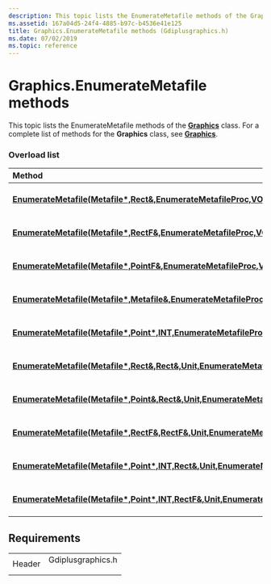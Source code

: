 ```yaml
---
description: This topic lists the EnumerateMetafile methods of the Graphics class. For a complete list of methods for the Graphics class, see Graphics.
ms.assetid: 167a04d5-24f4-4885-b97c-b4536e41e125
title: Graphics.EnumerateMetafile methods (Gdiplusgraphics.h)
ms.date: 07/02/2019
ms.topic: reference
---
```


# Graphics.EnumerateMetafile methods

This topic lists the EnumerateMetafile methods of the [**Graphics**](/windows/win32/api/gdiplusgraphics/nl-gdiplusgraphics-graphics) class. For a complete list of methods for the **Graphics** class, see [**Graphics**](/windows/win32/api/gdiplusgraphics/nl-gdiplusgraphics-graphics).

### Overload list



| Method                                                                                                                                                                                                               | Description                                                                                                                                                                                                                                                                            |
|:---------------------------------------------------------------------------------------------------------------------------------------------------------------------------------------------------------------------|:---------------------------------------------------------------------------------------------------------------------------------------------------------------------------------------------------------------------------------------------------------------------------------------|
| [**EnumerateMetafile(Metafile\*,Rect&,EnumerateMetafileProc,VOID\*,ImageAttributes\*)**](/windows/win32/api/gdiplusgraphics/nf-gdiplusgraphics-graphics-enumeratemetafile(inconstmetafile_inconstrect__inenumeratemetafileproc_invoid_inconstimageattributes))                   | The [**Graphics::EnumerateMetafile**](/windows/win32/api/gdiplusgraphics/nf-gdiplusgraphics-graphics-enumeratemetafile(inconstmetafile_inconstrect__inenumeratemetafileproc_invoid_inconstimageattributes))[**Metafile::PlayRecord**](/windows/win32/api/gdiplusheaders/nf-gdiplusheaders-metafile-playrecord) in the callback function.<br/> |
| [**EnumerateMetafile(Metafile\*,RectF&,EnumerateMetafileProc,VOID\*,ImageAttributes\*)**](/windows/win32/api/gdiplusgraphics/nf-gdiplusgraphics-graphics-enumeratemetafile(inconstmetafile_inconstrectf__inenumeratemetafileproc_invoid_inconstimageattributes))                  | The [**Graphics::EnumerateMetafile**](/windows/win32/api/gdiplusgraphics/nf-gdiplusgraphics-graphics-enumeratemetafile(inconstmetafile_inconstrectf__inenumeratemetafileproc_invoid_inconstimageattributes))[**Metafile::PlayRecord**](/windows/win32/api/gdiplusheaders/nf-gdiplusheaders-metafile-playrecord) in the callback function.<br/> |
| [**EnumerateMetafile(Metafile\*,PointF&,EnumerateMetafileProc,VOID\*,ImageAttributes\*)**](/previous-versions//ms535989(v=vs.85))                 | The [**Graphics::EnumerateMetafile**](/previous-versions//ms535989(v=vs.85))[**Metafile::PlayRecord**](/windows/win32/api/gdiplusheaders/nf-gdiplusheaders-metafile-playrecord) in the callback function.<br/> |
| [**EnumerateMetafile(Metafile\*,Metafile&,EnumerateMetafileProc,VOID\*,ImageAttributes\*)**](/windows/win32/api/gdiplusgraphics/nf-gdiplusgraphics-graphics-enumeratemetafile(inconstmetafile_inconstpoint__inenumeratemetafileproc_invoid_inconstimageattributes))               | The [**Graphics::EnumerateMetafile**](/windows/win32/api/gdiplusgraphics/nf-gdiplusgraphics-graphics-enumeratemetafile(inconstmetafile_inconstpoint__inenumeratemetafileproc_invoid_inconstimageattributes))[**Metafile::PlayRecord**](/windows/win32/api/gdiplusheaders/nf-gdiplusheaders-metafile-playrecord) in the callback function.<br/> |
| [**EnumerateMetafile(Metafile\*,Point\*,INT,EnumerateMetafileProc,VOID\*,ImageAttributes\*)**](/windows/win32/api/gdiplusgraphics/nf-gdiplusgraphics-graphics-enumeratemetafile(inconstmetafile_inconstpointf_inint_inenumeratemetafileproc_invoid_inconstimageattributes))             | The [**Graphics::EnumerateMetafile**](/windows/win32/api/gdiplusgraphics/nf-gdiplusgraphics-graphics-enumeratemetafile(inconstmetafile_inconstpointf_inint_inenumeratemetafileproc_invoid_inconstimageattributes))[**Metafile::PlayRecord**](/windows/win32/api/gdiplusheaders/nf-gdiplusheaders-metafile-playrecord) in the callback function.<br/> |
| [**EnumerateMetafile(Metafile\*,Rect&,Rect&,Unit,EnumerateMetafileProc,VOID\*,ImageAttributes\*)**](/windows/win32/api/gdiplusgraphics/nf-gdiplusgraphics-graphics-enumeratemetafile(inconstmetafile_inconstrect__inconstrect__inunit_inenumeratemetafileproc_invoid_inconstimageattributes))        | The [**Graphics::EnumerateMetafile**](/windows/win32/api/gdiplusgraphics/nf-gdiplusgraphics-graphics-enumeratemetafile(inconstmetafile_inconstrect__inconstrect__inunit_inenumeratemetafileproc_invoid_inconstimageattributes))[**Metafile::PlayRecord**](/windows/win32/api/gdiplusheaders/nf-gdiplusheaders-metafile-playrecord) in the callback function.<br/> |
| [**EnumerateMetafile(Metafile\*,Point&,Rect&,Unit,EnumerateMetafileProc,VOID\*,ImageAttributes\*)**](/windows/win32/api/gdiplusgraphics/nf-gdiplusgraphics-graphics-enumeratemetafile(inconstmetafile_inconstpointf__inconstrectf__inunit_inenumeratemetafileproc_invoid_inconstimageattributes))       | The [**Graphics::EnumerateMetafile**](/windows/win32/api/gdiplusgraphics/nf-gdiplusgraphics-graphics-enumeratemetafile(inconstmetafile_inconstpointf__inconstrectf__inunit_inenumeratemetafileproc_invoid_inconstimageattributes))[**Metafile::PlayRecord**](/windows/win32/api/gdiplusheaders/nf-gdiplusheaders-metafile-playrecord) in the callback function.<br/> |
| [**EnumerateMetafile(Metafile\*,RectF&,RectF&,Unit,EnumerateMetafileProc,VOID\*,ImageAttributes\*)**](/windows/win32/api/gdiplusgraphics/nf-gdiplusgraphics-graphics-enumeratemetafile(inconstmetafile_inconstrectf__inconstrectf__inunit_inenumeratemetafileproc_invoid_inconstimageattributes))      | The [**Graphics::EnumerateMetafile**](/windows/win32/api/gdiplusgraphics/nf-gdiplusgraphics-graphics-enumeratemetafile(inconstmetafile_inconstrectf__inconstrectf__inunit_inenumeratemetafileproc_invoid_inconstimageattributes))[**Metafile::PlayRecord**](/windows/win32/api/gdiplusheaders/nf-gdiplusheaders-metafile-playrecord) in the callback function.<br/> |
| [**EnumerateMetafile(Metafile\*,Point\*,INT,Rect&,Unit,EnumerateMetafileProc,VOID\*,ImageAttributes\*)**](/windows/win32/api/gdiplusgraphics/nf-gdiplusgraphics-graphics-enumeratemetafile(inconstmetafile_inconstpoint_inint_inconstrect__inunit_inenumeratemetafileproc_invoid_inconstimageattributes))  | The [**Graphics::EnumerateMetafile**](/windows/win32/api/gdiplusgraphics/nf-gdiplusgraphics-graphics-enumeratemetafile(inconstmetafile_inconstpoint_inint_inconstrect__inunit_inenumeratemetafileproc_invoid_inconstimageattributes))[**Metafile::PlayRecord**](/windows/win32/api/gdiplusheaders/nf-gdiplusheaders-metafile-playrecord) in the callback function.<br/> |
| [**EnumerateMetafile(Metafile\*,Point\*,INT,RectF&,Unit,EnumerateMetafileProc,VOID\*,ImageAttributes\*)**](/windows/win32/api/gdiplusgraphics/nf-gdiplusgraphics-graphics-enumeratemetafile(inconstmetafile_inconstpointf_inint_inconstrectf__inunit_inenumeratemetafileproc_invoid_inconstimageattributes)) | The [**Graphics::EnumerateMetafile**](/windows/win32/api/gdiplusgraphics/nf-gdiplusgraphics-graphics-enumeratemetafile(inconstmetafile_inconstpointf_inint_inconstrectf__inunit_inenumeratemetafileproc_invoid_inconstimageattributes))[**Metafile::PlayRecord**](/windows/win32/api/gdiplusheaders/nf-gdiplusheaders-metafile-playrecord) in the callback function.<br/> |



## Requirements



|                   |                                                                                              |
|-------------------|----------------------------------------------------------------------------------------------|
| Header<br/> | <dl> <dt>Gdiplusgraphics.h</dt> </dl> |



 

 
